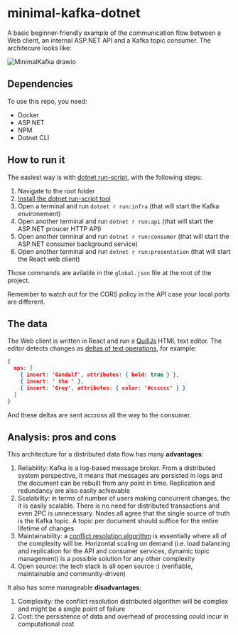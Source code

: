 # minimal-kafka-dotnet

A basic beginner-friendly example of the communication flow between a Web client, an internal ASP.NET API and a Kafka topic consumer. The architecure looks like:

![MinimalKafka drawio](https://github.com/helfo2/minimal-kafka-dotnet/assets/22845467/5f7373e2-7ef3-4130-8ee2-d495a25dae9f)

## Dependencies

To use this repo, you need:

- Docker
- ASP.NET
- NPM
- Dotnet CLI

## How to run it

The easiest way is with [dotnet run-script](https://github.com/xt0rted/dotnet-run-script), with the following steps:

1. Navigate to the root folder
2. [Install the dotnet run-script tool](https://github.com/xt0rted/dotnet-run-script#installation)
3. Open a terminal and run `dotnet r run:infra` (that will start the Kafka environement)
4. Open another terminal and run `dotnet r run:api` (that will start the ASP.NET proucer HTTP API)
5. Open another terminal and run `dotnet r run:consumer` (that will start the ASP.NET consumer background service)
6. Open another terminal and run `dotnet r run:presentation` (that will start the React web client)

Those commands are avilable in the `global.json` file at the root of the project. 

Remember to watch out for the CORS policy in the API case your local ports are different.

## The data

The Web client is written in React and run a [QuillJs](https://quilljs.com/) HTML text editor. The editor detects changes as [deltas of text operations](https://quilljs.com/docs/delta/), for example:

```json
{
  ops: [
    { insert: 'Gandalf', attributes: { bold: true } },
    { insert: ' the ' },
    { insert: 'Grey', attributes: { color: '#cccccc' } }
  ]
}
```

And these deltas are sent accross all the way to the consumer. 

## Analysis: pros and cons

This architecture for a distributed data flow has many **advantages**:

1. Reliability: Kafka is a log-based message broker. From a distributed system perspective, it means that messages are persisted in logs and the document can be rebuilt from any point in time. Replication and redundancy are also easily achievable
2. Scalability: in terms of number of users making concurrent changes, the it is easily scalable. There is no need for distributed transactions and even 2PC is unnecessary. Nodes all agree that the single source of truth is the Kafka topic. A topic per document should suffice for the entire lifetime of changes
3. Maintainability: a [conflict resolution algorithm](https://stackoverflow.com/questions/31092669/how-does-google-docs-deal-with-editing-collisions) is essentially where all of the complexity will be. Horizontal scaling on demand (i.e. load balancing and replication for the API and consumer services, dynamic topic management) is a possible solution for any other complexity
4. Open source: the tech stack is all open source :) (verifiable, maintainable and community-driven)

It also has some manageable **disadvantages**: 

1. Complexity: the conflict resolution distributed algorithm will be complex and might be a single point of failure
2. Cost: the persistence of data and overhead of processing could incur in computational cost
